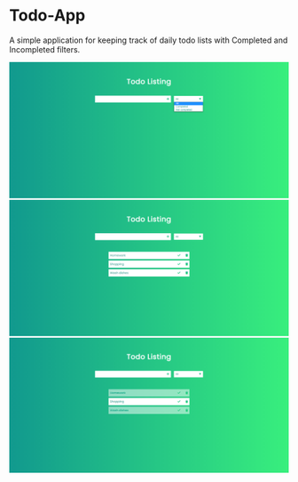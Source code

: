 # Todo-App

A simple application for keeping track of daily todo lists with Completed and Incompleted filters.

[initial]: https://github.com/akarshs27/Todo-App/blob/main/assets/todo-initial.png
[completed]: https://github.com/akarshs27/Todo-App/blob/main/assets/todo-completed.PNG
[tasks]: https://github.com/akarshs27/Todo-App/blob/main/assets/todo-tasks.PNG

![INITIAL][initial]
![TASKS][tasks]
![COMPLETED][completed]
